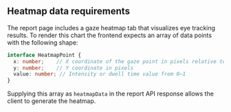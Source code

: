 

## Heatmap data requirements

The report page includes a gaze heatmap tab that visualizes eye tracking results.
To render this chart the frontend expects an array of data points with the
following shape:

```ts
interface HeatmapPoint {
  x: number;    // X coordinate of the gaze point in pixels relative to the text
  y: number;    // Y coordinate in pixels
  value: number; // Intensity or dwell time value from 0–1
}
```

Supplying this array as `heatmapData` in the report API response allows the
client to generate the heatmap.
